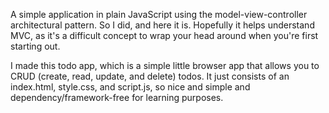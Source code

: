 A simple application in plain JavaScript using the model-view-controller architectural pattern. So I did, and here it is. 
Hopefully it helps understand MVC, as it's a difficult concept to wrap your head around when you're first starting out.

I made this todo app, which is a simple little browser app that allows you to CRUD (create, read, update, and delete) todos. 
It just consists of an index.html, style.css, and script.js, so nice and simple and dependency/framework-free for learning purposes.

